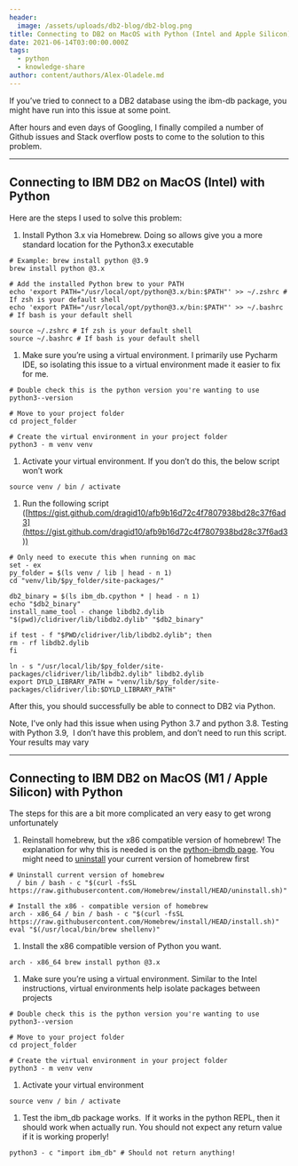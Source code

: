 ```yaml
---
header:
  image: /assets/uploads/db2-blog/db2-blog.png
title: Connecting to DB2 on MacOS with Python (Intel and Apple Silicon)
date: 2021-06-14T03:00:00.000Z
tags:
  - python
  - knowledge-share
author: content/authors/Alex-Oladele.md
---
```

If you’ve tried to connect to a DB2 database using the ibm-db package, you might have run into this issue at some point.

After hours and even days of Googling, I finally compiled a number of Github issues and Stack overflow posts to come to the solution to this problem.

***

## Connecting to IBM DB2 on MacOS (Intel) with Python

Here are the steps I used to solve this problem:

1. Install Python 3.x via Homebrew. Doing so allows give you a more standard location for the Python3.x executable

```shell
# Example: brew install python @3.9
brew install python @3.x

# Add the installed Python brew to your PATH
echo 'export PATH="/usr/local/opt/python@3.x/bin:$PATH"' >> ~/.zshrc # If zsh is your default shell
echo 'export PATH="/usr/local/opt/python@3.x/bin:$PATH"' >> ~/.bashrc # If bash is your default shell

source ~/.zshrc # If zsh is your default shell
source ~/.bashrc # If bash is your default shell
```

1. Make sure you’re using a virtual environment. I primarily use Pycharm IDE, so isolating this issue to a virtual environment made it easier to fix for me.

```shell
# Double check this is the python version you're wanting to use
python3--version

# Move to your project folder
cd project_folder

# Create the virtual environment in your project folder
python3 - m venv venv
```

1. Activate your virtual environment. If you don’t do this, the below script won’t work

```shell
source venv / bin / activate
```

1. Run the following script ([https://gist.github.com/dragid10/afb9b16d72c4f7807938bd28c37f6ad3](https://gist.github.com/dragid10/afb9b16d72c4f7807938bd28c37f6ad3))

```shell
# Only need to execute this when running on mac
set - ex
py_folder = $(ls venv / lib | head - n 1)
cd "venv/lib/$py_folder/site-packages/"

db2_binary = $(ls ibm_db.cpython * | head - n 1)
echo "$db2_binary"
install_name_tool - change libdb2.dylib "$(pwd)/clidriver/lib/libdb2.dylib" "$db2_binary"

if test - f "$PWD/clidriver/lib/libdb2.dylib"; then
rm - rf libdb2.dylib
fi

ln - s "/usr/local/lib/$py_folder/site-packages/clidriver/lib/libdb2.dylib" libdb2.dylib
export DYLD_LIBRARY_PATH = "venv/lib/$py_folder/site-packages/clidriver/lib:$DYLD_LIBRARY_PATH"
```

After this, you should successfully be able to connect to DB2 via Python.

Note, I’ve only had this issue when using Python 3.7 and python 3.8. Testing with Python 3.9,  I don’t have this problem, and don’t need to run this script. Your results may vary

***

## Connecting to IBM DB2 on MacOS (M1 / Apple Silicon) with Python

The steps for this are a bit more complicated an very easy to get wrong unfortunately

1. Reinstall homebrew, but the x86 compatible version of homebrew! The explanation for why this is needed is on the [python-ibmdb page](https://github.com/ibmdb/python-ibmdb#pre-requisites). You might need to [uninstall](https://alexo.dev/bin/bash%20-c%20%22$\(curl%20-fsSL%20https://raw.githubusercontent.com/Homebrew/install/HEAD/uninstall.sh\)%22) your current version of homebrew first

```shell
# Uninstall current version of homebrew
  / bin / bash - c "$(curl -fsSL https://raw.githubusercontent.com/Homebrew/install/HEAD/uninstall.sh)"

# Install the x86 - compatible version of homebrew
arch - x86_64 / bin / bash - c "$(curl -fsSL https://raw.githubusercontent.com/Homebrew/install/HEAD/install.sh)"
eval "$(/usr/local/bin/brew shellenv)"
```

1. Install the x86 compatible version of Python you want.

```shell
arch - x86_64 brew install python @3.x
```

1. Make sure you’re using a virtual environment. Similar to the Intel instructions, virtual environments help isolate packages between projects

```shell
# Double check this is the python version you're wanting to use
python3--version

# Move to your project folder
cd project_folder

# Create the virtual environment in your project folder
python3 - m venv venv
```

1. Activate your virtual environment

```shell
source venv / bin / activate
```

1. Test the ibm\_db package works.  If it works in the python REPL, then it should work when actually run. You should not expect any return value if it is working properly!

```shell
python3 - c "import ibm_db" # Should not return anything!
```
